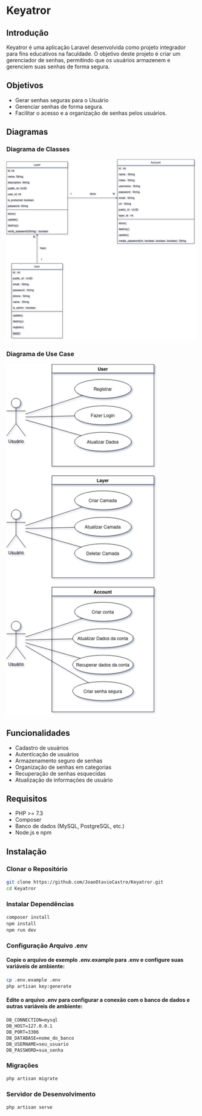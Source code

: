 # Keyatror

## Introdução

Keyatror é uma aplicação Laravel desenvolvida como projeto integrador para fins educativos na faculdade. O objetivo deste projeto é criar um gerenciador de senhas, permitindo que os usuários armazenem e gerenciem suas senhas de forma segura.

## Objetivos

- Gerar senhas seguras para o Usuário
- Gerenciar senhas de forma segura.
- Facilitar o acesso e a organização de senhas pelos usuários.

## Diagramas

### Diagrama de Classes

![Diagrama de Classes](DiagramaClasseKeyatror.jpeg)

### Diagrama de Use Case

![Diagrama de Use Case](UseCaseKeyatror.jpeg)

## Funcionalidades

- Cadastro de usuários
- Autenticação de usuários
- Armazenamento seguro de senhas
- Organização de senhas em categorias
- Recuperação de senhas esquecidas
- Atualização de informações de usuário

## Requisitos

- PHP >= 7.3
- Composer
- Banco de dados (MySQL, PostgreSQL, etc.)
- Node.js e npm

## Instalação

### Clonar o Repositório

```bash
git clone https://github.com/JoaoOtavioCastro/Keyatror.git
cd Keyatror
```

### Instalar Dependências


```bash
composer install
npm install
npm run dev
```

### Configuração Arquivo .env

#### Copie o arquivo de exemplo .env.example para .env e configure suas variáveis de ambiente:

```bash
cp .env.example .env
php artisan key:generate
```
#### Edite o arquivo .env para configurar a conexão com o banco de dados e outras variáveis de ambiente:

```
DB_CONNECTION=mysql
DB_HOST=127.0.0.1
DB_PORT=3306
DB_DATABASE=nome_do_banco
DB_USERNAME=seu_usuario
DB_PASSWORD=sua_senha
```
### Migrações

```bash
php artisan migrate
```
### Servidor de Desenvolvimento

```bash
php artisan serve
```
